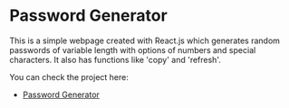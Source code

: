 # Password Generator

This is a simple webpage created with React.js which generates random passwords of variable length with options of numbers and special characters. It also has functions like 'copy' and 'refresh'.

You can check the project here:

- [Password Generator](https://uttaran-das.github.io/password-generator/)
